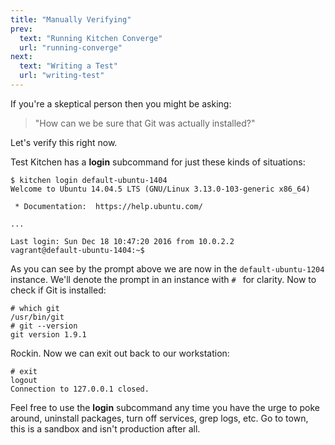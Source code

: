 ```yaml
---
title: "Manually Verifying"
prev:
  text: "Running Kitchen Converge"
  url: "running-converge"
next:
  text: "Writing a Test"
  url: "writing-test"
---
```


If you're a skeptical person then you might be asking:

> "How can we be sure that Git was actually installed?"

Let's verify this right now.

Test Kitchen has a **login** subcommand for just these kinds of situations:

~~~
$ kitchen login default-ubuntu-1404
Welcome to Ubuntu 14.04.5 LTS (GNU/Linux 3.13.0-103-generic x86_64)

 * Documentation:  https://help.ubuntu.com/

...

Last login: Sun Dec 18 10:47:20 2016 from 10.0.2.2
vagrant@default-ubuntu-1404:~$
~~~

As you can see by the prompt above we are now in the `default-ubuntu-1204` instance. We'll denote the prompt in an instance with `# ` for clarity. Now to check if Git is installed:

~~~
# which git
/usr/bin/git
# git --version
git version 1.9.1
~~~

Rockin. Now we can exit out back to our workstation:

~~~
# exit
logout
Connection to 127.0.0.1 closed.
~~~

Feel free to use the **login** subcommand any time you have the urge to poke around, uninstall packages, turn off services, grep logs, etc. Go to town, this is a sandbox and isn't production after all.
